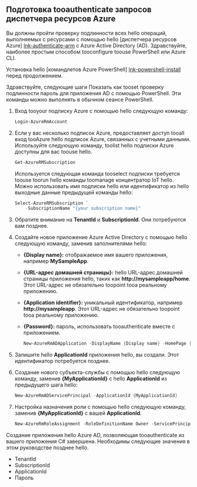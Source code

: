 ## <a name="prepare-tooauthenticate-azure-resource-manager-requests"></a>Подготовка tooauthenticate запросов диспетчера ресурсов Azure
Вы должны пройти проверку подлинности всех hello операций, выполняемых с ресурсами с помощью hello [диспетчера ресурсов Azure] [ lnk-authenticate-arm] с Azure Active Directory (AD). Здравствуйте, наиболее простым способом tooconfigure toouse PowerShell или Azure CLI.

Установка hello [командлетов Azure PowerShell] [ lnk-powershell-install] перед продолжением.

Здравствуйте, следующие шаги Показать как tooset проверку подлинности пароль для приложения AD с помощью PowerShell. Эти команды можно выполнять в обычном сеансе PowerShell.

1. Вход tooyour подписку Azure с помощью hello следующую команду:

    ```powershell
    Login-AzureRmAccount
    ```

1. Если у вас несколько подписок Azure, предоставляет доступ tooall вход tooAzure hello подписок Azure, связанных с учетными данными. Используйте следующую команду, toolist hello подписки Azure доступны для вас toouse hello.

    ```powershell
    Get-AzureRMSubscription
    ```

    Используется следующая команда tooselect подписки требуется toouse toorun hello команды toomanage концентратор IoT hello. Можно использовать имя подписки hello или идентификатор из hello выходные данные предыдущей команды hello:

    ```powershell
    Select-AzureRMSubscription `
        -SubscriptionName "{your subscription name}"
    ```

2. Обратите внимание на **TenantId** и **SubscriptionId**. Они потребуются вам позднее.
3. Создайте новое приложение Azure Active Directory с помощью hello следующую команду, заменив заполнителями hello:
   
   * **{Display name}:** отображаемое имя вашего приложения, например **MySampleApp**.
   * **{URL-адрес домашней страницы}:** hello URL-адрес домашней страницы приложения hello, таких как **http://mysampleapp/home**. Этот URL-адрес не обязательно toopoint tooa реальному приложению.
   * **{Application identifier}:** уникальный идентификатор, например **http://mysampleapp**. Этот URL-адрес не обязательно toopoint tooa реальному приложению.
   * **{Password}:** пароль, использовать tooauthenticate вместе с приложением.
     
     ```powershell
     New-AzureRmADApplication -DisplayName {Display name} -HomePage {Home page URL} -IdentifierUris {Application identifier} -Password {Password}
     ```
4. Запишите hello **ApplicationId** приложения hello, вы создали. Этот идентификатор потребуется позднее.
5. Создание нового субъекта-службы с помощью hello следующую команду, заменив **{MyApplicationId}** с hello **ApplicationId** из предыдущего шага hello:
   
    ```powershell
    New-AzureRmADServicePrincipal -ApplicationId {MyApplicationId}
    ```
6. Настройка назначения роли с помощью hello следующую команду, заменив **{MyApplicationId}** с вашей **ApplicationId**.
   
    ```powershell
    New-AzureRmRoleAssignment -RoleDefinitionName Owner -ServicePrincipalName {MyApplicationId}
    ```

Создание приложения hello Azure AD, позволяющая tooauthenticate из вашего приложения C# завершена. Необходимы следующие значения в этом руководстве позднее hello.

* TenantId
* SubscriptionId
* ApplicationId
* Пароль

[lnk-authenticate-arm]: https://msdn.microsoft.com/library/azure/dn790557.aspx
[lnk-powershell-install]: https://docs.microsoft.com/powershell/azure/install-azurerm-ps
